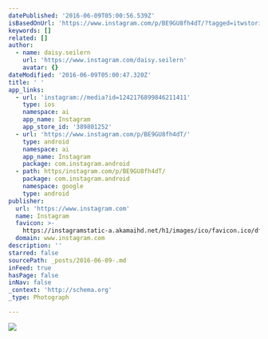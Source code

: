 ```yaml
---
datePublished: '2016-06-09T05:00:56.539Z'
isBasedOnUrl: 'https://www.instagram.com/p/BE9GU8fh4dT/?tagged=itwstories'
keywords: []
related: []
author:
  - name: daisy.seilern
    url: 'https://www.instagram.com/daisy.seilern'
    avatar: {}
dateModified: '2016-06-09T05:00:47.320Z'
title: ' '
app_links:
  - url: 'instagram://media?id=1242176899846211411'
    type: ios
    namespace: ai
    app_name: Instagram
    app_store_id: '389801252'
  - url: 'https://www.instagram.com/p/BE9GU8fh4dT/'
    type: android
    namespace: ai
    app_name: Instagram
    package: com.instagram.android
  - path: https/instagram.com/p/BE9GU8fh4dT/
    package: com.instagram.android
    namespace: google
    type: android
publisher:
  url: 'https://www.instagram.com'
  name: Instagram
  favicon: >-
    https://instagramstatic-a.akamaihd.net/h1/images/ico/favicon.ico/dfa85bb1fd63.ico
  domain: www.instagram.com
description: ''
starred: false
sourcePath: _posts/2016-06-09-.md
inFeed: true
hasPage: false
inNav: false
_context: 'http://schema.org'
_type: Photograph

---
```

![ ](https://s3-us-west-2.amazonaws.com/the-grid-img/p/452ff3fd6b53afd89e5db05deb42743f4ceba1b7.jpg)